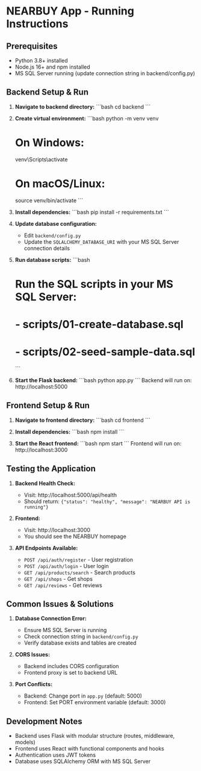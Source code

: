 # NEARBUY App - Running Instructions

## Prerequisites
- Python 3.8+ installed
- Node.js 16+ and npm installed
- MS SQL Server running (update connection string in backend/config.py)

## Backend Setup & Run

1. **Navigate to backend directory:**
   \`\`\`bash
   cd backend
   \`\`\`

2. **Create virtual environment:**
   \`\`\`bash
   python -m venv venv
   
   # On Windows:
   venv\Scripts\activate
   
   # On macOS/Linux:
   source venv/bin/activate
   \`\`\`

3. **Install dependencies:**
   \`\`\`bash
   pip install -r requirements.txt
   \`\`\`

4. **Update database configuration:**
   - Edit `backend/config.py`
   - Update the `SQLALCHEMY_DATABASE_URI` with your MS SQL Server connection details

5. **Run database scripts:**
   \`\`\`bash
   # Run the SQL scripts in your MS SQL Server:
   # - scripts/01-create-database.sql
   # - scripts/02-seed-sample-data.sql
   \`\`\`

6. **Start the Flask backend:**
   \`\`\`bash
   python app.py
   \`\`\`
   Backend will run on: http://localhost:5000

## Frontend Setup & Run

1. **Navigate to frontend directory:**
   \`\`\`bash
   cd frontend
   \`\`\`

2. **Install dependencies:**
   \`\`\`bash
   npm install
   \`\`\`

3. **Start the React frontend:**
   \`\`\`bash
   npm start
   \`\`\`
   Frontend will run on: http://localhost:3000

## Testing the Application

1. **Backend Health Check:**
   - Visit: http://localhost:5000/api/health
   - Should return: `{"status": "healthy", "message": "NEARBUY API is running"}`

2. **Frontend:**
   - Visit: http://localhost:3000
   - You should see the NEARBUY homepage

3. **API Endpoints Available:**
   - `POST /api/auth/register` - User registration
   - `POST /api/auth/login` - User login
   - `GET /api/products/search` - Search products
   - `GET /api/shops` - Get shops
   - `GET /api/reviews` - Get reviews

## Common Issues & Solutions

1. **Database Connection Error:**
   - Ensure MS SQL Server is running
   - Check connection string in `backend/config.py`
   - Verify database exists and tables are created

2. **CORS Issues:**
   - Backend includes CORS configuration
   - Frontend proxy is set to backend URL

3. **Port Conflicts:**
   - Backend: Change port in `app.py` (default: 5000)
   - Frontend: Set PORT environment variable (default: 3000)

## Development Notes

- Backend uses Flask with modular structure (routes, middleware, models)
- Frontend uses React with functional components and hooks
- Authentication uses JWT tokens
- Database uses SQLAlchemy ORM with MS SQL Server
